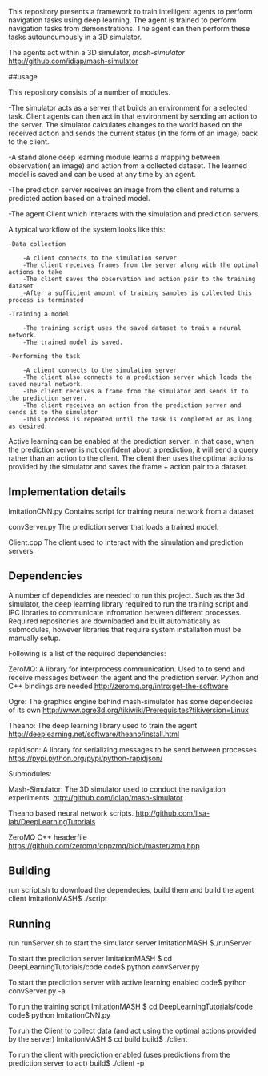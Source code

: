 This repository presents a framework to train intelligent agents to perform navigation tasks using deep learning.
The agent is trained to perform navigation tasks from demonstrations.
The agent can then perform these tasks autounoumously in a 3D simulator.

The agents act within a 3D simulator, *mash-simulator* http://github.com/idiap/mash-simulator

##usage

This repository consists of a number of modules.

-The simulator acts as a server that builds an environment for a selected task. Client agents can then act in that environment by sending an action to the server. The simulator calculates changes to the world based on the received action and sends the current status (in the form of an image) back to the client.

-A stand alone deep learning module learns a mapping between observation( an image) and action from a collected dataset. The learned model is saved and can be used at any time by an agent. 

-The prediction server receives an image from the client and returns a predicted action based on a trained model.

-The agent Client which interacts with the simulation and prediction servers.

A typical workflow of the system looks like this:

	-Data collection

		-A client connects to the simulation server
		-The client receives frames from the server along with the optimal actions to take
		-The client saves the observation and action pair to the training dataset
		-After a sufficient amount of training samples is collected this process is terminated

	-Training a model

		-The training script uses the saved dataset to train a neural network.
		-The trained model is saved.

	-Performing the task

		-A client connects to the simulation server
		-The client also connects to a prediction server which loads the saved neural network.
		-The client receives a frame from the simulator and sends it to the prediction server.
		-The client receives an action from the prediction server and sends it to the simulator
		-This process is repeated until the task is completed or as long as desired.

Active learning can be enabled at the prediction server. In that case, when the prediction server is not confident about a prediction, it will send a query rather than an action to the client. The client then uses the optimal actions provided by the simulator and saves the frame + action pair to a dataset.

## Implementation details

ImitationCNN.py Contains script for training neural network from a dataset

convServer.py The prediction server that loads a trained model.

Client.cpp The client used to interact with the simulation and prediction servers


## Dependencies

A number of dependicies are needed to run this project. Such as the 3d simulator, the deep learning library required to run the training script and IPC libraries to communicate infromation between different processes.
Required repositories are downloaded and built automatically as submodules, however libraries that require system installation must be manually setup. 

Following is a list of the required dependencies:

ZeroMQ: A library for interprocess communication. Used to to send and receive messages between the agent and the prediction server. Python and C++ bindings are needed
http://zeromq.org/intro:get-the-software

Ogre: The graphics engine behind mash-simulator has some dependecies of its own
http://www.ogre3d.org/tikiwiki/Prerequisites?tikiversion=Linux

Theano: The deep learning library used to train the agent
http://deeplearning.net/software/theano/install.html


rapidjson: A library for serializing messages to be send between processes
https://pypi.python.org/pypi/python-rapidjson/

Submodules:

Mash-Simulator: The 3D simulator used to conduct the navigation experiments.
http://github.com/idiap/mash-simulator

Theano based neural network scripts.
http://github.com/lisa-lab/DeepLearningTutorials

ZeroMQ C++ headerfile
https://github.com/zeromq/cppzmq/blob/master/zmq.hpp

## Building

run script.sh to download the dependecies, build them and build the agent client
ImitationMASH$ ./script

## Running
run runServer.sh to start the simulator server
ImitationMASH $./runServer

To start the prediction server
ImitationMASH $ cd DeepLearningTutorials/code
code$ python convServer.py

To start the prediction server with active learning enabled
code$ python convServer.py -a

To run the training script
ImitationMASH $ cd DeepLearningTutorials/code
code$ python ImitationCNN.py

To run the Client to collect data (and act using the optimal actions provided by the server)
ImitationMASH $ cd build
build$ ./client

To run the client with prediction enabled (uses predictions from the prediction server to act)
build$ ./client -p
